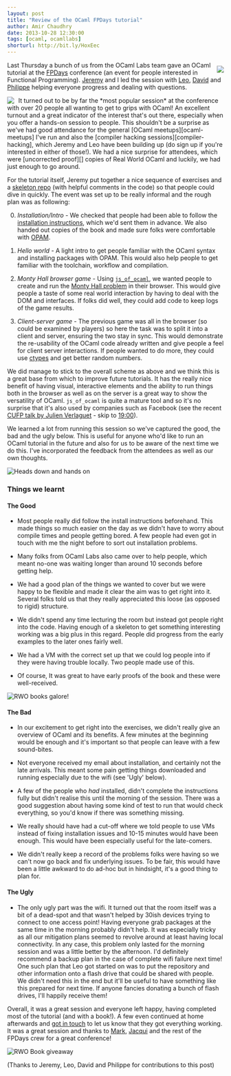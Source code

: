 ```yaml
---
layout: post
title: "Review of the OCaml FPDays tutorial"
author: Amir Chaudhry
date: 2013-10-28 12:30:00
tags: [ocaml, ocamllabs]
shorturl: http://bit.ly/HoxEec
---
```


<a href="http://fpdays.net/2013/sessions/index.php?session=24"><img style="float: right; margin-top: 10px; margin-left: 10px" src="{{BASE_PATH}}/images/web/fpdays-logo.png"></a>
Last Thursday a bunch of us from the OCaml Labs team gave an OCaml tutorial 
at the [FPDays][] conference (an event for people interested in Functional 
Programming).  [Jeremy][] and I led the session with [Leo][], [David][] and 
[Philippe][] helping everyone progress and dealing with questions.

<img style="float: left; margin-right: 10px" src="{{BASE_PATH}}/images/fpdays2013/fpdays2013-01.jpg">
It turned out to be by far the *most popular session* at the conference with 
over 20 people all wanting to get to grips with OCaml!  An excellent turnout 
and a great indicator of the interest that's out there, especially when you 
offer a hands-on session to people.  This shouldn't be a surprise as we've 
had good attendance for the general [OCaml meetups][ocaml-meetups] I've run 
and also the [compiler hacking sessions][compiler-hacking], which Jeremy and 
Leo have been building up (do sign up if you're interested in either of 
those!).  We had a nice surprise for attendees, which were 
[uncorrected proof][] copies of Real World OCaml and luckily, we had just 
enough to go around.

For the tutorial itself, Jeremy put together a nice sequence of exercises 
and a [skeleton repo][] (with helpful comments in the code) so that people 
could dive in quickly.  The event was set up to be really informal and the 
rough plan was as following:


0. *Installation/Intro* - We checked that people had been able to follow the 
[installation instructions][install-info], which we'd sent them in advance. 
We also handed out copies of the book and made sure folks were comfortable 
with [OPAM][].

1. *Hello world* - A light intro to get people familiar with the OCaml 
syntax and installing packages with OPAM. This would also help people to get 
familiar with the toolchain, workflow and compilation.  

2. *Monty Hall browser game* - Using [`js_of_ocaml`][js-ocaml], we wanted 
people to create and run the [Monty Hall problem][monty-hall] in their 
browser.  This would give people a taste of some real world interaction by 
having to deal with the DOM and interfaces.  If folks did well, they could 
add code to keep logs of the game results.

3. *Client-server game* - The previous game was all in the browser (so could 
be examined by players) so here the task was to split it into a client and 
server, ensuring the two stay in sync.  This would demonstrate the 
re-usability of the OCaml code already written and give people a feel for 
client server interactions. If people wanted to do more, they could use 
[ctypes][] and get better random numbers.  

We did manage to stick to the overall scheme as above and we think this is a 
great base from which to improve future tutorials.  It has the really nice 
benefit of having visual, interactive elements and the ability to run things 
both in the browser as well as on the server is a great way to show the 
versatility of OCaml.  `js_of_ocaml` is quite a mature tool and so it's 
no surprise that it's also used by companies such as Facebook (see the recent 
[CUFP talk by Julien Verlaguet][fb-ocaml-cufp] - skip to [19:00][]).  

We learned a lot from running this session so we've captured the good, the 
bad and the ugly below.  This is useful for anyone who'd like to run an 
OCaml tutorial in the future and also for us to be aware of the next 
time we do this.  I've incorporated the feedback from the attendees as well 
as our own thoughts.

![Heads down and hands on]({{BASE_PATH}}/images/fpdays2013/fpdays2013-03.jpg)

### Things we learnt

#### The Good

* Most people really did follow the install instructions beforehand. This 
made things so much easier on the day as we didn't have to worry about 
compile times and people getting bored.  A few people had even got in touch 
with me the night before to sort out installation problems.  

* Many folks from OCaml Labs also came over to help people, which meant 
no-one was waiting longer than around 10 seconds before getting help.  

* We had a good plan of the things we wanted to cover but we were happy to 
be flexible and made it clear the aim was to get right into it.  Several 
folks told us that they really appreciated this loose (as opposed to rigid) 
structure.  

* We didn't spend any time lecturing the room but instead got people right 
into the code.  Having enough of a skeleton to get something interesting 
working was a big plus in this regard. People did progress from the early 
examples to the later ones fairly well.

* We had a VM with the correct set up that we could log people into if they 
were having trouble locally.  Two people made use of this.

* Of course, It was great to have early proofs of the book and these were 
well-received.

![RWO books galore!]({{BASE_PATH}}/images/fpdays2013/fpdays2013-02.jpg)

#### The Bad

* In our excitement to get right into the exercises, we didn't really give 
an overview of OCaml and its benefits.  A few minutes at the beginning would 
be enough and it's important so that people can leave with a few sound-bites.

* Not everyone received my email about installation, and certainly not the 
late arrivals.  This meant some pain getting things downloaded and running 
especially due to the wifi (see 'Ugly' below).  

* A few of the people who *had* installed, didn't complete the instructions 
fully but didn't realise this until the morning of the session.  There was a good 
suggestion about having some kind of test to run that would check 
everything, so you'd know if there was something missing.

* We really should have had a cut-off where we told people to use VMs 
instead of fixing installation issues and 10-15 minutes would have been 
enough.  This would have been especially useful for the late-comers.

* We didn't really keep a record of the problems folks were having so we 
can't now go back and fix underlying issues.  To be fair, this would have 
been a little awkward to do ad-hoc but in hindsight, it's a good thing to 
plan for.

#### The Ugly

* The only ugly part was the wifi.  It turned out that the room itself was a 
bit of a dead-spot and that wasn't helped by 30ish devices trying to connect 
to one access point!  Having everyone grab packages at the same time in the 
morning probably didn't help.  It was especially tricky as all our 
mitigation plans seemed to revolve around at least having local connectivity.
In any case, this problem only lasted for the morning session and was a 
little better by the afternoon.  I'd definitely recommend a backup plan in 
the case of complete wifi failure next time!  One such plan that Leo got 
started on was to put the repository and other information onto a flash 
drive that could be shared with people.  We didn't need this in the end but 
it'll be useful to have something like this prepared for next time.  If 
anyone fancies donating a bunch of flash drives, I'll happily receive them!

Overall, it was a great session and everyone left happy, having completed 
most of the tutorial (and with a book!).  A few even continued at home 
afterwards and [got in touch][clegg-tweet] to let us know that they got 
everything working.
It was a great session and thanks to [Mark][], [Jacqui][] and the rest of 
the FPDays crew for a great conference!

![RWO Book giveaway]({{BASE_PATH}}/images/fpdays2013/fpdays2013-04.jpg)


(Thanks to Jeremy, Leo, David and Philippe for contributions to this post)


[FPDays]: http://fpdays.net/2013/sessions/index.php?session=24
[Jeremy]: https://github.com/yallop
[Leo]: http://www.lpw25.net
[David]: https://github.com/dsheets
[Philippe]: http://philippewang.info/CL/
[skeleton repo]: https://github.com/ocamllabs/fpdays-skeleton
[install-info]: http://amirchaudhry.com/fpdays-ocaml-session/
[ocaml-meetups]: http://www.meetup.com/Cambridge-NonDysFunctional-Programmers/
[compiler-hacking]: http://ocamllabs.github.io/compiler-hacking/2013/09/17/compiler-hacking-july-2013.html
[uncorrected proof]: http://en.wikipedia.org/wiki/Galley_proof
[js-ocaml]: http://ocsigen.org/js_of_ocaml/
[monty-hall]: http://en.wikipedia.org/wiki/Monty_Hall_problem
[ctypes]: http://opam.ocaml.org/pkg/ctypes/0.1.1/
[fb-ocaml-cufp]: http://www.youtube.com/watch?v=gKWNjFagR9k
[19:00]: http://www.youtube.com/watch?feature=player_detailpage&v=gKWNjFagR9k#t=1149
[Mark]: https://twitter.com/MarkDalgarno
[Jacqui]: https://twitter.com/JacquiDDavidson
[OPAM]: http://opam.ocaml.org
[clegg-tweet]: https://twitter.com/richardclegg/status/393458073052139520

